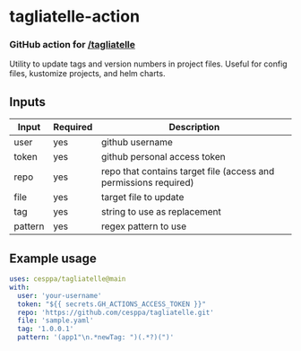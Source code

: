 # tagliatelle-action

### GitHub action for [/tagliatelle](https://github.com/cesppa/tagliatelle)

Utility to update tags and version numbers in project files. Useful for config files, kustomize projects, and helm
charts.

## Inputs

| Input   | Required | Description                                                      |
|---------|----------|------------------------------------------------------------------|
| user    | yes      | github username                                                  |
| token   | yes      | github personal access token                                     |
| repo    | yes      | repo that contains target file (access and permissions required) |
| file    | yes      | target file to update                                            |
| tag     | yes      | string to use as replacement                                     |
| pattern | yes      | regex pattern to use                                             |

## Example usage

```yaml
uses: cesppa/tagliatelle@main
with:
  user: 'your-username'
  token: "${{ secrets.GH_ACTIONS_ACCESS_TOKEN }}"
  repo: 'https://github.com/cesppa/tagliatelle.git'
  file: 'sample.yaml'
  tag: '1.0.0.1'
  pattern: '(app1"\n.*newTag: ")(.*?)(")'
```
